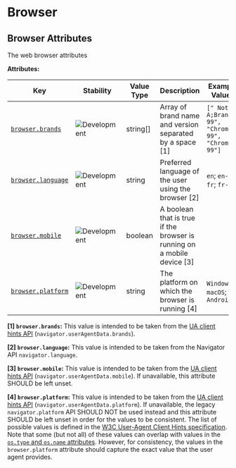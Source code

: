 <!-- NOTE: THIS FILE IS AUTOGENERATED. DO NOT EDIT BY HAND. -->
<!-- see templates/registry/markdown/attribute_namespace.md.j2 -->

# Browser

## Browser Attributes

The web browser attributes

**Attributes:**

| Key | Stability | Value Type | Description | Example Values |
|---|---|---|---|---|
| <a id="browser-brands" href="#browser-brands">`browser.brands`</a> | ![Development](https://img.shields.io/badge/-development-blue) | string[] | Array of brand name and version separated by a space [1] | `[" Not A;Brand 99", "Chromium 99", "Chrome 99"]` |
| <a id="browser-language" href="#browser-language">`browser.language`</a> | ![Development](https://img.shields.io/badge/-development-blue) | string | Preferred language of the user using the browser [2] | `en`; `en-US`; `fr`; `fr-FR` |
| <a id="browser-mobile" href="#browser-mobile">`browser.mobile`</a> | ![Development](https://img.shields.io/badge/-development-blue) | boolean | A boolean that is true if the browser is running on a mobile device [3] |  |
| <a id="browser-platform" href="#browser-platform">`browser.platform`</a> | ![Development](https://img.shields.io/badge/-development-blue) | string | The platform on which the browser is running [4] | `Windows`; `macOS`; `Android` |

**[1] `browser.brands`:** This value is intended to be taken from the [UA client hints API](https://wicg.github.io/ua-client-hints/#interface) (`navigator.userAgentData.brands`).

**[2] `browser.language`:** This value is intended to be taken from the Navigator API `navigator.language`.

**[3] `browser.mobile`:** This value is intended to be taken from the [UA client hints API](https://wicg.github.io/ua-client-hints/#interface) (`navigator.userAgentData.mobile`). If unavailable, this attribute SHOULD be left unset.

**[4] `browser.platform`:** This value is intended to be taken from the [UA client hints API](https://wicg.github.io/ua-client-hints/#interface) (`navigator.userAgentData.platform`). If unavailable, the legacy `navigator.platform` API SHOULD NOT be used instead and this attribute SHOULD be left unset in order for the values to be consistent.
The list of possible values is defined in the [W3C User-Agent Client Hints specification](https://wicg.github.io/ua-client-hints/#sec-ch-ua-platform). Note that some (but not all) of these values can overlap with values in the [`os.type` and `os.name` attributes](./os.md). However, for consistency, the values in the `browser.platform` attribute should capture the exact value that the user agent provides.
